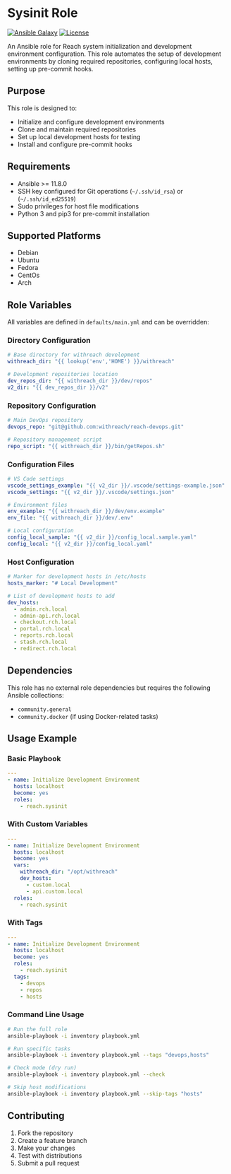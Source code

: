 # Sysinit Role

[![Ansible Galaxy](https://img.shields.io/ansible/role/sysinit.svg)](https://galaxy.ansible.com/kedwards/sysinit)
[![License](https://img.shields.io/badge/license-MIT-blue.svg)](https://github.com/kedwards/sysinit/blob/main/LICENSE)

An Ansible role for Reach system initialization and development environment configuration. This role automates the setup of development environments by cloning required repositories,
configuring local hosts, setting up pre-commit hooks.

## Purpose

This role is designed to:
- Initialize and configure development environments
- Clone and maintain required repositories
- Set up local development hosts for testing
- Install and configure pre-commit hooks

## Requirements

- Ansible >= 11.8.0
- SSH key configured for Git operations (`~/.ssh/id_rsa`) or (`~/.ssh/id_ed25519`)
- Sudo privileges for host file modifications
- Python 3 and pip3 for pre-commit installation

## Supported Platforms

- Debian
- Ubuntu
- Fedora
- CentOs
- Arch

## Role Variables

All variables are defined in `defaults/main.yml` and can be overridden:

### Directory Configuration
```yaml
# Base directory for withreach development
withreach_dir: "{{ lookup('env','HOME') }}/withreach"

# Development repositories location
dev_repos_dir: "{{ withreach_dir }}/dev/repos"
v2_dir: "{{ dev_repos_dir }}/v2"

```

### Repository Configuration
```yaml
# Main DevOps repository
devops_repo: "git@github.com:withreach/reach-devops.git"

# Repository management script
repo_script: "{{ withreach_dir }}/bin/getRepos.sh"
```

### Configuration Files
```yaml
# VS Code settings
vscode_settings_example: "{{ v2_dir }}/.vscode/settings-example.json"
vscode_settings: "{{ v2_dir }}/.vscode/settings.json"

# Environment files
env_example: "{{ withreach_dir }}/dev/env.example"
env_file: "{{ withreach_dir }}/dev/.env"

# Local configuration
config_local_sample: "{{ v2_dir }}/config_local.sample.yaml"
config_local: "{{ v2_dir }}/config_local.yaml"
```

### Host Configuration
```yaml
# Marker for development hosts in /etc/hosts
hosts_marker: "# Local Development"

# List of development hosts to add
dev_hosts:
  - admin.rch.local
  - admin-api.rch.local
  - checkout.rch.local
  - portal.rch.local
  - reports.rch.local
  - stash.rch.local
  - redirect.rch.local
```

## Dependencies

This role has no external role dependencies but requires the following Ansible collections:
- `community.general`
- `community.docker` (if using Docker-related tasks)

## Usage Example

### Basic Playbook
```yaml
---
- name: Initialize Development Environment
  hosts: localhost
  become: yes
  roles:
    - reach.sysinit
```

### With Custom Variables
```yaml
---
- name: Initialize Development Environment
  hosts: localhost
  become: yes
  vars:
    withreach_dir: "/opt/withreach"
    dev_hosts:
      - custom.local
      - api.custom.local
  roles:
    - reach.sysinit
```

### With Tags
```yaml
---
- name: Initialize Development Environment
  hosts: localhost
  become: yes
  roles:
    - reach.sysinit
  tags:
    - devops
    - repos
    - hosts
```

### Command Line Usage
```bash
# Run the full role
ansible-playbook -i inventory playbook.yml

# Run specific tasks
ansible-playbook -i inventory playbook.yml --tags "devops,hosts"

# Check mode (dry run)
ansible-playbook -i inventory playbook.yml --check

# Skip host modifications
ansible-playbook -i inventory playbook.yml --skip-tags "hosts"
```

## Contributing

1. Fork the repository
2. Create a feature branch
3. Make your changes
4. Test with distributions
5. Submit a pull request

